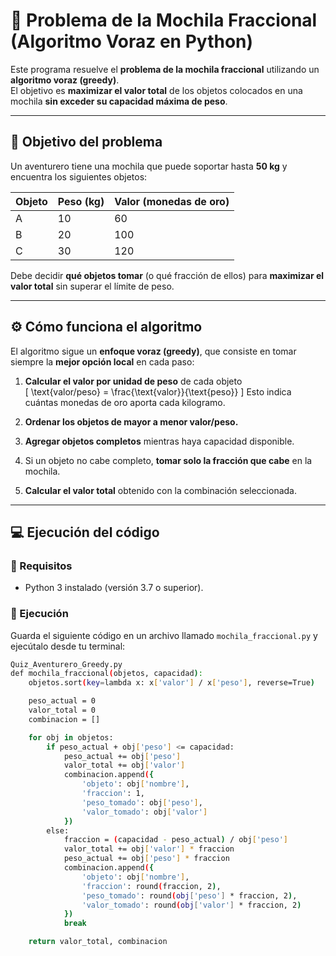 # 🧭 Problema de la Mochila Fraccional (Algoritmo Voraz en Python)

Este programa resuelve el **problema de la mochila fraccional** utilizando un **algoritmo voraz (greedy)**.  
El objetivo es **maximizar el valor total** de los objetos colocados en una mochila **sin exceder su capacidad máxima de peso**.

---

## 🎯 Objetivo del problema

Un aventurero tiene una mochila que puede soportar hasta **50 kg** y encuentra los siguientes objetos:

| Objeto | Peso (kg) | Valor (monedas de oro) |
|:-------|:-----------|:-----------------------|
| A | 10 | 60 |
| B | 20 | 100 |
| C | 30 | 120 |

Debe decidir **qué objetos tomar** (o qué fracción de ellos) para **maximizar el valor total** sin superar el límite de peso.

---

## ⚙️ Cómo funciona el algoritmo

El algoritmo sigue un **enfoque voraz (greedy)**, que consiste en tomar siempre la **mejor opción local** en cada paso:

1. **Calcular el valor por unidad de peso** de cada objeto  
   \[
   \text{valor/peso} = \frac{\text{valor}}{\text{peso}}
   \]
   Esto indica cuántas monedas de oro aporta cada kilogramo.

2. **Ordenar los objetos de mayor a menor valor/peso.**

3. **Agregar objetos completos** mientras haya capacidad disponible.

4. Si un objeto no cabe completo, **tomar solo la fracción que cabe** en la mochila.

5. **Calcular el valor total** obtenido con la combinación seleccionada.

---

## 💻 Ejecución del código

### 🔸 Requisitos
- Python 3 instalado (versión 3.7 o superior).

### 🔸 Ejecución
Guarda el siguiente código en un archivo llamado `mochila_fraccional.py` y ejecútalo desde tu terminal:


```bash
Quiz_Aventurero_Greedy.py
def mochila_fraccional(objetos, capacidad):
    objetos.sort(key=lambda x: x['valor'] / x['peso'], reverse=True)

    peso_actual = 0
    valor_total = 0
    combinacion = []

    for obj in objetos:
        if peso_actual + obj['peso'] <= capacidad:
            peso_actual += obj['peso']
            valor_total += obj['valor']
            combinacion.append({
                'objeto': obj['nombre'],
                'fraccion': 1,
                'peso_tomado': obj['peso'],
                'valor_tomado': obj['valor']
            })
        else:
            fraccion = (capacidad - peso_actual) / obj['peso']
            valor_total += obj['valor'] * fraccion
            peso_actual += obj['peso'] * fraccion
            combinacion.append({
                'objeto': obj['nombre'],
                'fraccion': round(fraccion, 2),
                'peso_tomado': round(obj['peso'] * fraccion, 2),
                'valor_tomado': round(obj['valor'] * fraccion, 2)
            })
            break

    return valor_total, combinacion
